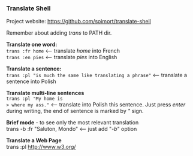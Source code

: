 ### Translate Shell
Project website: https://github.com/soimort/translate-shell

Remember about adding *trans* to PATH dir.

**Translate one word:** <br/>
`trans :fr home` <-- translate *home* into French <br/>
`trans :en pies` <-- translate *pies* into English

**Translate a sentence:** <br/>
`trans :pl "is much the same like translating a phrase"` <-- translate a
sentence into Polish

**Translate multi-line sentences** <br/>
`trans :pl "My home is` <br/>
`> where my ass."` <-- translate into Polish this sentence. Just press *enter*
during writing, the end of sentence is marked by *"* sign.

**Brief mode** - to see only the most relevant translation <br/>
trans -b :fr "Saluton, Mondo" <-- just add "*-b*" option

**Translate a Web Page** </br>
trans :pl http://www.w3.org/
